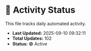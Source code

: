 # 🤖 Activity Status

This file tracks daily automated activity.

- **Last Updated:** 2025-09-10 09:32:11
- **Total Updates:** 102
- **Status:** 🟢 Active
